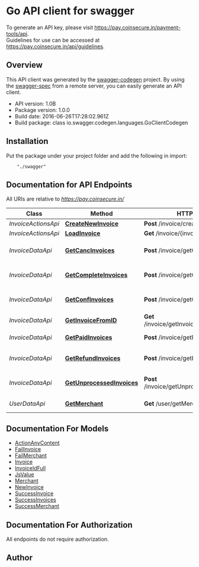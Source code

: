 # Go API client for swagger

To generate an API key, please visit <a href='https://pay.coinsecure.in/payment-tools/api' target='_new' class='homeapi'>https://pay.coinsecure.in/payment-tools/api</a>.<br>Guidelines for use can be accessed at <a href='https://pay.coinsecure.in/api/guidelines'>https://pay.coinsecure.in/api/guidelines</a>.

## Overview
This API client was generated by the [swagger-codegen](https://github.com/swagger-api/swagger-codegen) project.  By using the [swagger-spec](https://github.com/swagger-api/swagger-spec) from a remote server, you can easily generate an API client.

- API version: 1.0B
- Package version: 1.0.0
- Build date: 2016-06-26T17:28:02.961Z
- Build package: class io.swagger.codegen.languages.GoClientCodegen

## Installation
Put the package under your project folder and add the following in import:
```
    "./swagger"
```

## Documentation for API Endpoints

All URIs are relative to *https://pay.coinsecure.in/*

Class | Method | HTTP request | Description
------------ | ------------- | ------------- | -------------
*InvoiceActionsApi* | [**CreateNewInvoice**](docs/InvoiceActionsApi.md#createnewinvoice) | **Post** /invoice/createNewInvoice | NEW INVOICE
*InvoiceActionsApi* | [**LoadInvoice**](docs/InvoiceActionsApi.md#loadinvoice) | **Get** /invoice/{invoiceID} | 
*InvoiceDataApi* | [**GetCancInvoices**](docs/InvoiceDataApi.md#getcancinvoices) | **Post** /invoice/getCancInvoices | GET ALL CANCELLED INVOICES
*InvoiceDataApi* | [**GetCompleteInvoices**](docs/InvoiceDataApi.md#getcompleteinvoices) | **Post** /invoice/getCompleteInvoices | GET ALL COMPLETED INVOICES
*InvoiceDataApi* | [**GetConfInvoices**](docs/InvoiceDataApi.md#getconfinvoices) | **Post** /invoice/getConfInvoices | GET ALL CONFIRMED INVOICES
*InvoiceDataApi* | [**GetInvoiceFromID**](docs/InvoiceDataApi.md#getinvoicefromid) | **Get** /invoice/getInvoiceFromID/{invoiceID} | GET INVOICE FROM ID
*InvoiceDataApi* | [**GetPaidInvoices**](docs/InvoiceDataApi.md#getpaidinvoices) | **Post** /invoice/getPaidInvoices | GET ALL PAID INVOICES
*InvoiceDataApi* | [**GetRefundInvoices**](docs/InvoiceDataApi.md#getrefundinvoices) | **Post** /invoice/getRefundInvoices | GET ALL REFUND INVOICES
*InvoiceDataApi* | [**GetUnprocessedInvoices**](docs/InvoiceDataApi.md#getunprocessedinvoices) | **Post** /invoice/getUnprocessedInvoices | GET ALL UNPROCESSED INVOICES
*UserDataApi* | [**GetMerchant**](docs/UserDataApi.md#getmerchant) | **Get** /user/getMerchant | GET MERCHANT


## Documentation For Models

 - [ActionAnyContent](docs/ActionAnyContent.md)
 - [FailInvoice](docs/FailInvoice.md)
 - [FailMerchant](docs/FailMerchant.md)
 - [Invoice](docs/Invoice.md)
 - [InvoiceIdFull](docs/InvoiceIdFull.md)
 - [JsValue](docs/JsValue.md)
 - [Merchant](docs/Merchant.md)
 - [NewInvoice](docs/NewInvoice.md)
 - [SuccessInvoice](docs/SuccessInvoice.md)
 - [SuccessInvoices](docs/SuccessInvoices.md)
 - [SuccessMerchant](docs/SuccessMerchant.md)


## Documentation For Authorization

 All endpoints do not require authorization.


## Author



